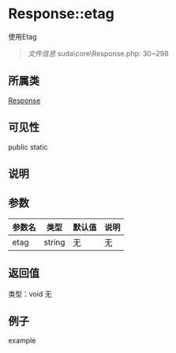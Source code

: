 # Response::etag
使用Etag
> *文件信息* suda\core\Response.php: 30~298
## 所属类 

[Response](../Response.md)

## 可见性

  public  static
## 说明



## 参数

| 参数名 | 类型 | 默认值 | 说明 |
|--------|-----|-------|-------|
| etag |  string | 无 | 无 |

## 返回值
类型：void
无

## 例子

example
